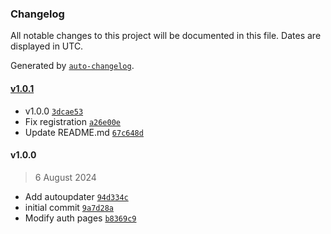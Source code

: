 ### Changelog

All notable changes to this project will be documented in this file. Dates are displayed in UTC.

Generated by [`auto-changelog`](https://github.com/CookPete/auto-changelog).

#### [v1.0.1](https://github.com/aminosyangtti/keeping-tabs/compare/v1.0.0...v1.0.1)

- v1.0.0 [`3dcae53`](https://github.com/aminosyangtti/keeping-tabs/commit/3dcae53c38b33765809cd14b396b265a7fac7429)
- Fix registration [`a26e00e`](https://github.com/aminosyangtti/keeping-tabs/commit/a26e00efce62c7bd43def7f5a7e245d22adec637)
- Update README.md [`67c648d`](https://github.com/aminosyangtti/keeping-tabs/commit/67c648d4b3c70d3a979480ecd03a50d0dc388e41)

#### v1.0.0

> 6 August 2024

- Add autoupdater [`94d334c`](https://github.com/aminosyangtti/keeping-tabs/commit/94d334cb0ea63347b188ab5e211aac2dd8b0e7c5)
- initial commit [`9a7d28a`](https://github.com/aminosyangtti/keeping-tabs/commit/9a7d28aa536c77bb7325134c8ca6d466d7bcb799)
- Modify auth pages [`b8369c9`](https://github.com/aminosyangtti/keeping-tabs/commit/b8369c944d2091a2a1886e78c78106a145e63834)
